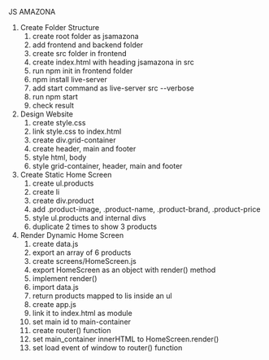 JS AMAZONA

1. Create Folder Structure
   1. create root folder as jsamazona
   2. add frontend and backend folder
   3. create src folder in frontend
   4. create index.html with heading jsamazona in src
   5. run npm init in frontend folder
   6. npm install live-server
   7. add start command as live-server src --verbose
   8. run npm start
   9. check result
2. Design Website
   1. create style.css
   2. link style.css to index.html
   3. create div.grid-container
   4. create header, main and footer
   5. style html, body
   6. style grid-container, header, main and footer
3. Create Static Home Screen
   1. create ul.products
   2. create li
   3. create div.product
   4. add .product-image, .product-name, .product-brand, .product-price
   5. style ul.products and internal divs
   6. duplicate 2 times to show 3 products
4. Render Dynamic Home Screen
   1. create data.js
   2. export an array of 6 products
   3. create screens/HomeScreen.js
   4. export HomeScreen as an object with render() method
   5. implement render()
   6. import data.js
   7. return products mapped to lis inside an ul
   8. create app.js
   9. link it to index.html as module
   10. set main id to main-container
   11. create router() function
   12. set main_container innerHTML to HomeScreen.render()
   13. set load event of window to router() function
